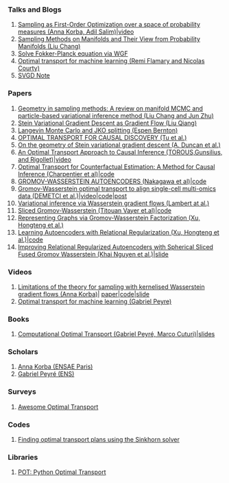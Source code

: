 ### Talks and Blogs
1. [Sampling as First-Order Optimization over a space of probability measures (Anna Korba, Adil Salim)](https://akorba.github.io/resources/Baltimore_July2022_ICMLtutorial.pdf)|[video](https://icml.cc/virtual/2022/tutorial/18437)
2. [Sampling Methods on Manifolds and Their View from Probability Manifolds (Liu Chang)](https://changliu00.github.io/static/ManifoldSampling-ChangLiu.pdf)
3. [Solve Fokker-Planck equation via WGF](https://github.com/woodssss/Solve-Fokker-Planck-equation-by-Gradient-flow-in-Wasserstein-metric)
4. [Optimal transport for machine learning (Remi Flamary and Nicolas Courty)](https://remi.flamary.com/cours/otml/OTML_ISBI_2019_OTintro.pdf)
5. [SVGD Note](https://github.com/2019ChenGong/RL-Paper-notes/blob/main/2019_11_22_Stein_Variational_Gradient_Descent__A_General_Purpose_Bayesian_Inference_Algorithm.pdf)


### Papers
1. [Geometry in sampling methods: A review on manifold MCMC and particle-based variational inference method (Liu Chang and Jun Zhu)](https://changliu00.github.io/static/Geometry%20in%20sampling%20methods%20-%20public.pdf)
2. [Stein Variational Gradient Descent as Gradient Flow (Liu Qiang)](https://proceedings.neurips.cc/paper/2017/file/17ed8abedc255908be746d245e50263a-Paper.pdf)
3. [Langevin Monte Carlo and JKO splitting (Espen Bernton)](http://proceedings.mlr.press/v75/bernton18a/bernton18a.pdf)    
4. [OPTIMAL TRANSPORT FOR CAUSAL DISCOVERY (Tu et al.)](https://arxiv.org/pdf/2201.09366.pdf)
5. [On the geometry of Stein variational gradient descent (A. Duncan et al.)](https://arxiv.org/pdf/1912.00894.pdf)   
6. [An Optimal Transport Approach to Causal Inference (TOROUS,Gunsilius, and Rigollet)](https://arxiv.org/pdf/2108.05858.pdf)|[video](https://www.youtube.com/watch?v=m4GohwSZUdY) 
7. [Optimal Transport for Counterfactual Estimation: A Method for Causal Inference (Charpentier et al)](https://arxiv.org/pdf/2301.07755.pdf)|[code](https://github.com/3wen/counterfactual-estimation-optimal-transport)
8. [GROMOV-WASSERSTEIN AUTOENCODERS (Nakagawa et al)](https://arxiv.org/pdf/2209.07007.pdf)|[code](https://github.com/ganmodokix/gwae/blob/main/models/causal.py)
9. [Gromov-Wasserstein optimal transport to align single-cell multi-omics data (DEMETCI et al.)](https://www.liebertpub.com/doi/pdf/10.1089/cmb.2021.0446)|[video](https://www.youtube.com/watch?v=zGDNe-rErJM)|[code](https://github.com/rsinghlab/SCOT)|[post](https://rsinghlab.github.io/SCOT/)
10. [Variational inference via Wasserstein
gradient flows (Lambert at al.)](https://arxiv.org/pdf/2205.15902.pdf)
11. [Sliced Gromov-Wasserstein (Titouan Vayer et.al)](https://arxiv.org/abs/1905.10124)|[code](https://github.com/tvayer/SGW)
12. [Representing Graphs via Gromov-Wasserstein Factorization (Xu, Hongteng et al.)](https://repository.kaust.edu.sa/bitstream/handle/10754/675717/Representing_Graphs_via_Gromov-Wasserstein_Factorization.pdf?sequence=1&isAllowed=y)
13. [Learning Autoencoders with Relational Regularization (Xu, Hongteng et al.)](http://proceedings.mlr.press/v119/xu20e/xu20e.pdf)|[code](https://github.com/HongtengXu/Relational-AutoEncoders)
14. [Improving Relational Regularized Autoencoders with Spherical Sliced Fused Gromov Wasserstein (Khai Nguyen et al.)](https://arxiv.org/pdf/2010.01787.pdf)|[slide](https://iclr.cc/media/iclr-2021/Slides/2980.pdf)

### Videos 
1. [Limitations of the theory for sampling with kernelised Wasserstein gradient flows (Anna Korba)](https://www.youtube.com/watch?v=_eMpmwTtWxE)| 
   [paper](http://proceedings.mlr.press/v139/korba21a/korba21a.pdf)|[code](https://github.com/pierreablin/ksddescent)|[slide](https://akorba.github.io/resources/ICBINB_May2022.pdf)
2. [Optimal transport for machine learning (Gabriel Peyre)](https://www.youtube.com/watch?v=mITml5ZpqM8)   
   
   
### Books
1. [Computational Optimal Transport (Gabriel Peyré, Marco Cuturi)](https://arxiv.org/pdf/1803.00567.pdf)|[slides](https://optimaltransport.github.io/slides/)



### Scholars
1. [Anna Korba (ENSAE Paris)](https://akorba.github.io/Talks.html)
2. [Gabriel Peyré (ENS)](http://www.gpeyre.com/)


### Surveys 
1. [Awesome Optimal Transport](https://github.com/kilianFatras/awesome-optimal-transport)


### Codes
1. [Finding optimal transport plans using the Sinkhorn solver](https://gist.github.com/wohlert/8589045ab544082560cc5f8915cc90bd)


### Libraries
1. [POT: Python Optimal Transport](https://pythonot.github.io/index.html)



